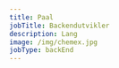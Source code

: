 ```yaml
---
title: Paal
jobTitle: Backendutvikler
description: Lang
image: /img/chemex.jpg
jobType: backEnd
---
```


